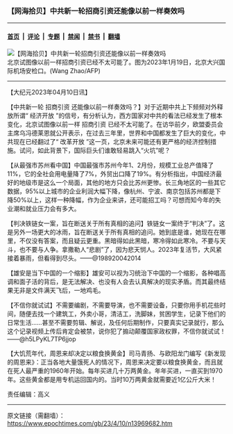 ### 【网海拾贝】中共新一轮招商引资还能像以前一样奏效吗

---

#### [首页](../../../..?n13969682) &nbsp;|&nbsp; [评论](../../../../../epoch-comment?n13969682) &nbsp;|&nbsp; [专题](../../../../../epoch-special?n13969682) &nbsp;|&nbsp; [禁闻](../../../../../epoch-news?n13969682) &nbsp;|&nbsp; [禁书](../../../../../books?n13969682) &nbsp;|&nbsp; [翻墙](https://github.com/gfw-breaker/nogfw/blob/master/README.md?n13969682)


<div><img alt="【网海拾贝】中共新一轮招商引资还能像以前一样奏效吗" class="attachment-djy_600_400 size-djy_600_400 wp-post-image" src="https://i.epochtimes.com/assets/uploads/2023/04/id13969683-000_337D6UK-.jpeg"/>
<div class="caption">
 北京试图像以前一样招商引资已经不太可能了。图为2023年1月19日，北京大兴国际机场安检口。(Wang Zhao/AFP)
</div></div><hr/><div class="post_content" id="artbody" itemprop="articleBody">
 <!-- article content begin -->
 <p>
  【大纪元2023年04月10日讯】
 </p>
 <p>
  【中共新一轮
  <ok href="https://www.epochtimes.com/gb/tag/%E6%8B%9B%E5%95%86%E5%BC%95%E8%B5%84.html">
   招商引资
  </ok>
  还能像以前一样奏效吗？】对于近期中共上下频频对外释放所谓“
  <ok href="https://www.epochtimes.com/gb/tag/%E7%BB%8F%E6%B5%8E%E5%BC%80%E6%94%BE.html">
   经济开放
  </ok>
  ”的信号，有分析认为，西方国家对中共的看法已经发生了根本变化，北京试图像以前一样
  <ok href="https://www.epochtimes.com/gb/tag/%E6%8B%9B%E5%95%86%E5%BC%95%E8%B5%84.html">
   招商引资
  </ok>
  已经不太可能了。在访华前夕，欧盟委员会主席乌冯德莱恩就公开表示，在过去三年里，世界和中国都发生了巨大的变化，中共现在已经翻过了“
  <ok href="https://www.epochtimes.com/gb/tag/%E6%94%B9%E9%9D%A9%E5%BC%80%E6%94%BE.html">
   改革开放
  </ok>
  ”这一页，北京未来可能还有更严格的经济控制措施。试问，如此背景下，国际巨头们谁敢轻易跳入“火坑”呢？
 </p>
 <p>
  【从最强市苏州看中国】中国最强市苏州今年1、2月份，规模工业总产值降了11%，它的全社会用电量降了7%，外贸出口降了19%。有分析指出，中国经济最好的地级市是这么一个局面，其他的地方只会比苏州更惨。长三角地区的一些其它数据，95%以上城市的企业利润大幅下降，像杭州、宁波、南京包括苏州都是下降50%以上，这样一种降幅，作为企业来讲，还可能招工吗？可想而知今年的失业潮和就业压力会有多大。
 </p>
 <p>
  【判决铁链女一案，旨在断送关于所有真相的追问】铁链女一案终于“判决”了。这是另外一场更大的冰雨，旨在断送关于所有真相的追问。她到底是谁，她现在在哪里，不仅没有答案，而且疑云更重。黑暗得如此黑暗，寒冷得如此寒冷。不要与天斗，也不要与人争。拿撒勒人“悲剧”了，因为悲天悯人。2023年复活节，大风紧接着暴雨，但看得到尽头。——@198920042014
 </p>
 <p>
  【雄安是当下中国的一个缩影】雄安可以视为习统治下中国的一个缩影，各种唱高调和面子活的背后，是无法解决、也没有人会去认真解决的现实矛盾。而其最终结果无非是文件满天飞后，一地鸡毛。
 </p>
 <p>
  【不信你就试试】不需要编剧，不需要导演，也不需要设备，只要你用手机花些时间，随便去找一个建筑工，外卖小哥，清洁工，洗脚妹，贫困学生，记录下他们的日常生活……甚至不需要剪辑、解说，及任何后期制作，只要真实记录就行，那么这个记录视频上传后肯定会被禁，说你犯了搧动颠覆国家政权罪，不信你就试试！——@h5LPyKL7TP6jjop
 </p>
 <p>
  【大饥荒年代，周恩来却决定以粮食换黄金】司马青扬、与欧阳龙门编写《新发现的周恩来》：正当各地大量饿死人的情况下，周恩来决定要以粮食换黄金，而且就在死人最严重的1960年开始。每年买进几十万两黄金。年年买进，一直买到1970年。这些黄金都是用专机运回国内的。当时10万两黄金就需要近1亿公斤大米！
 </p>
 <p>
  责任编辑：高义
 </p>
 <!-- article content end -->
 <div id="below_article_ad">
 </div>
</div>


---

原文链接（需翻墙）：https://www.epochtimes.com/gb/23/4/10/n13969682.htm